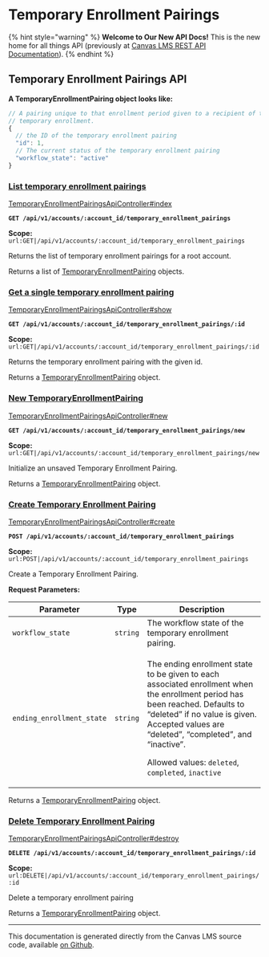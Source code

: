# Temporary Enrollment Pairings

{% hint style="warning" %}
**Welcome to Our New API Docs!** This is the new home for all things API (previously at [Canvas LMS REST API Documentation](https://api.instructure.com)).
{% endhint %}

## Temporary Enrollment Pairings API

**A TemporaryEnrollmentPairing object looks like:**

```js
// A pairing unique to that enrollment period given to a recipient of that
// temporary enrollment.
{
  // the ID of the temporary enrollment pairing
  "id": 1,
  // The current status of the temporary enrollment pairing
  "workflow_state": "active"
}
```

### [List temporary enrollment pairings](#method.temporary_enrollment_pairings_api.index) <a href="#method.temporary_enrollment_pairings_api.index" id="method.temporary_enrollment_pairings_api.index"></a>

[TemporaryEnrollmentPairingsApiController#index](https://github.com/instructure/canvas-lms/blob/master/app/controllers/temporary_enrollment_pairings_api_controller.rb)

**`GET /api/v1/accounts/:account_id/temporary_enrollment_pairings`**

**Scope:** `url:GET|/api/v1/accounts/:account_id/temporary_enrollment_pairings`

Returns the list of temporary enrollment pairings for a root account.

Returns a list of [TemporaryEnrollmentPairing](#temporaryenrollmentpairing) objects.

### [Get a single temporary enrollment pairing](#method.temporary_enrollment_pairings_api.show) <a href="#method.temporary_enrollment_pairings_api.show" id="method.temporary_enrollment_pairings_api.show"></a>

[TemporaryEnrollmentPairingsApiController#show](https://github.com/instructure/canvas-lms/blob/master/app/controllers/temporary_enrollment_pairings_api_controller.rb)

**`GET /api/v1/accounts/:account_id/temporary_enrollment_pairings/:id`**

**Scope:** `url:GET|/api/v1/accounts/:account_id/temporary_enrollment_pairings/:id`

Returns the temporary enrollment pairing with the given id.

Returns a [TemporaryEnrollmentPairing](#temporaryenrollmentpairing) object.

### [New TemporaryEnrollmentPairing](#method.temporary_enrollment_pairings_api.new) <a href="#method.temporary_enrollment_pairings_api.new" id="method.temporary_enrollment_pairings_api.new"></a>

[TemporaryEnrollmentPairingsApiController#new](https://github.com/instructure/canvas-lms/blob/master/app/controllers/temporary_enrollment_pairings_api_controller.rb)

**`GET /api/v1/accounts/:account_id/temporary_enrollment_pairings/new`**

**Scope:** `url:GET|/api/v1/accounts/:account_id/temporary_enrollment_pairings/new`

Initialize an unsaved Temporary Enrollment Pairing.

Returns a [TemporaryEnrollmentPairing](#temporaryenrollmentpairing) object.

### [Create Temporary Enrollment Pairing](#method.temporary_enrollment_pairings_api.create) <a href="#method.temporary_enrollment_pairings_api.create" id="method.temporary_enrollment_pairings_api.create"></a>

[TemporaryEnrollmentPairingsApiController#create](https://github.com/instructure/canvas-lms/blob/master/app/controllers/temporary_enrollment_pairings_api_controller.rb)

**`POST /api/v1/accounts/:account_id/temporary_enrollment_pairings`**

**Scope:** `url:POST|/api/v1/accounts/:account_id/temporary_enrollment_pairings`

Create a Temporary Enrollment Pairing.

**Request Parameters:**

| Parameter                 | Type     | Description                                                                                                                                                                                                                                                                                                                 |
| ------------------------- | -------- | --------------------------------------------------------------------------------------------------------------------------------------------------------------------------------------------------------------------------------------------------------------------------------------------------------------------------- |
| `workflow_state`          | `string` | The workflow state of the temporary enrollment pairing.                                                                                                                                                                                                                                                                     |
| `ending_enrollment_state` | `string` | <p>The ending enrollment state to be given to each associated enrollment when the enrollment period has been reached. Defaults to “deleted” if no value is given. Accepted values are “deleted”, “completed”, and “inactive”.</p><p>Allowed values: <code>deleted</code>, <code>completed</code>, <code>inactive</code></p> |

Returns a [TemporaryEnrollmentPairing](#temporaryenrollmentpairing) object.

### [Delete Temporary Enrollment Pairing](#method.temporary_enrollment_pairings_api.destroy) <a href="#method.temporary_enrollment_pairings_api.destroy" id="method.temporary_enrollment_pairings_api.destroy"></a>

[TemporaryEnrollmentPairingsApiController#destroy](https://github.com/instructure/canvas-lms/blob/master/app/controllers/temporary_enrollment_pairings_api_controller.rb)

**`DELETE /api/v1/accounts/:account_id/temporary_enrollment_pairings/:id`**

**Scope:** `url:DELETE|/api/v1/accounts/:account_id/temporary_enrollment_pairings/:id`

Delete a temporary enrollment pairing

Returns a [TemporaryEnrollmentPairing](#temporaryenrollmentpairing) object.

---

This documentation is generated directly from the Canvas LMS source code, available [on Github](https://github.com/instructure/canvas-lms).
